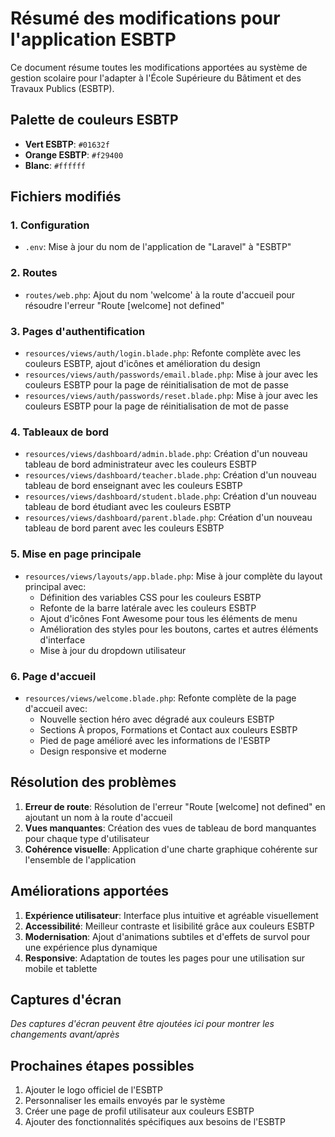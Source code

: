 # Résumé des modifications pour l'application ESBTP

Ce document résume toutes les modifications apportées au système de gestion scolaire pour l'adapter à l'École Supérieure du Bâtiment et des Travaux Publics (ESBTP).

## Palette de couleurs ESBTP
- **Vert ESBTP**: `#01632f`
- **Orange ESBTP**: `#f29400`
- **Blanc**: `#ffffff`

## Fichiers modifiés

### 1. Configuration
- `.env`: Mise à jour du nom de l'application de "Laravel" à "ESBTP"

### 2. Routes
- `routes/web.php`: Ajout du nom 'welcome' à la route d'accueil pour résoudre l'erreur "Route [welcome] not defined"

### 3. Pages d'authentification
- `resources/views/auth/login.blade.php`: Refonte complète avec les couleurs ESBTP, ajout d'icônes et amélioration du design
- `resources/views/auth/passwords/email.blade.php`: Mise à jour avec les couleurs ESBTP pour la page de réinitialisation de mot de passe
- `resources/views/auth/passwords/reset.blade.php`: Mise à jour avec les couleurs ESBTP pour la page de réinitialisation de mot de passe

### 4. Tableaux de bord
- `resources/views/dashboard/admin.blade.php`: Création d'un nouveau tableau de bord administrateur avec les couleurs ESBTP
- `resources/views/dashboard/teacher.blade.php`: Création d'un nouveau tableau de bord enseignant avec les couleurs ESBTP
- `resources/views/dashboard/student.blade.php`: Création d'un nouveau tableau de bord étudiant avec les couleurs ESBTP
- `resources/views/dashboard/parent.blade.php`: Création d'un nouveau tableau de bord parent avec les couleurs ESBTP

### 5. Mise en page principale
- `resources/views/layouts/app.blade.php`: Mise à jour complète du layout principal avec:
  - Définition des variables CSS pour les couleurs ESBTP
  - Refonte de la barre latérale avec les couleurs ESBTP
  - Ajout d'icônes Font Awesome pour tous les éléments de menu
  - Amélioration des styles pour les boutons, cartes et autres éléments d'interface
  - Mise à jour du dropdown utilisateur

### 6. Page d'accueil
- `resources/views/welcome.blade.php`: Refonte complète de la page d'accueil avec:
  - Nouvelle section héro avec dégradé aux couleurs ESBTP
  - Sections À propos, Formations et Contact aux couleurs ESBTP
  - Pied de page amélioré avec les informations de l'ESBTP
  - Design responsive et moderne

## Résolution des problèmes
1. **Erreur de route**: Résolution de l'erreur "Route [welcome] not defined" en ajoutant un nom à la route d'accueil
2. **Vues manquantes**: Création des vues de tableau de bord manquantes pour chaque type d'utilisateur
3. **Cohérence visuelle**: Application d'une charte graphique cohérente sur l'ensemble de l'application

## Améliorations apportées
1. **Expérience utilisateur**: Interface plus intuitive et agréable visuellement
2. **Accessibilité**: Meilleur contraste et lisibilité grâce aux couleurs ESBTP
3. **Modernisation**: Ajout d'animations subtiles et d'effets de survol pour une expérience plus dynamique
4. **Responsive**: Adaptation de toutes les pages pour une utilisation sur mobile et tablette

## Captures d'écran
*Des captures d'écran peuvent être ajoutées ici pour montrer les changements avant/après*

## Prochaines étapes possibles
1. Ajouter le logo officiel de l'ESBTP
2. Personnaliser les emails envoyés par le système
3. Créer une page de profil utilisateur aux couleurs ESBTP
4. Ajouter des fonctionnalités spécifiques aux besoins de l'ESBTP 